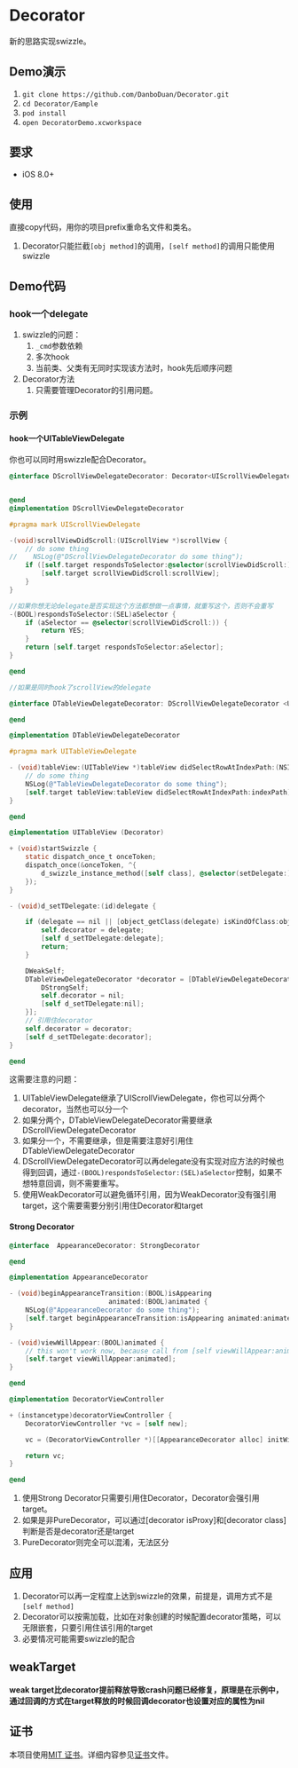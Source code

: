 # Decorator

新的思路实现swizzle。

## Demo演示

1. `git clone https://github.com/DanboDuan/Decorator.git`
2. `cd Decorator/Eample`
3. `pod install`
4. `open DecoratorDemo.xcworkspace`

## 要求

* iOS 8.0+

## 使用

直接copy代码，用你的项目prefix重命名文件和类名。

1. Decorator只能拦截`[obj method]`的调用，`[self method]`的调用只能使用swizzle

## Demo代码

### hook一个delegate

1. swizzle的问题：
	1. `_cmd`参数依赖
	2. 多次hook 
	3. 当前类、父类有无同时实现该方法时，hook先后顺序问题
2. Decorator方法
	1. 只需要管理Decorator的引用问题。

### 示例

#### hook一个UITableViewDelegate
你也可以同时用swizzle配合Decorator。

```Objective-C
@interface DScrollViewDelegateDecorator: Decorator<UIScrollViewDelegate>


@end
@implementation DScrollViewDelegateDecorator

#pragma mark UIScrollViewDelegate

-(void)scrollViewDidScroll:(UIScrollView *)scrollView {
    // do some thing
//    NSLog(@"DScrollViewDelegateDecorator do some thing");
    if ([self.target respondsToSelector:@selector(scrollViewDidScroll:)]) {
        [self.target scrollViewDidScroll:scrollView];
    }
}

//如果你想无论delegate是否实现这个方法都想做一点事情，就重写这个，否则不会重写
-(BOOL)respondsToSelector:(SEL)aSelector {
    if (aSelector == @selector(scrollViewDidScroll:)) {
        return YES;
    }
    return [self.target respondsToSelector:aSelector];
}

@end

//如果是同时hook了scrollView的delegate

@interface DTableViewDelegateDecorator: DScrollViewDelegateDecorator <UITableViewDelegate>

@end

@implementation DTableViewDelegateDecorator

#pragma mark UITableViewDelegate

- (void)tableView:(UITableView *)tableView didSelectRowAtIndexPath:(NSIndexPath *)indexPath {
    // do some thing
    NSLog(@"TableViewDelegateDecorator do some thing");
    [self.target tableView:tableView didSelectRowAtIndexPath:indexPath];
}

@end

@implementation UITableView (Decorator)

+ (void)startSwizzle {
    static dispatch_once_t onceToken;
    dispatch_once(&onceToken, ^{
        d_swizzle_instance_method([self class], @selector(setDelegate:), @selector(d_setTDelegate:));
    });
}

- (void)d_setTDelegate:(id)delegate {

    if (delegate == nil || [object_getClass(delegate) isKindOfClass:object_getClass([DTableViewDelegateDecorator class])] ) {
        self.decorator = delegate;
        [self d_setTDelegate:delegate];
        return;
    }

    DWeakSelf;
    DTableViewDelegateDecorator *decorator = [DTableViewDelegateDecorator weakDecoratorWithTarget:delegate notifyBlock:^{
        DStrongSelf;
        self.decorator = nil;
        [self d_setTDelegate:nil];
    }];
    // 引用住decorator
    self.decorator = decorator;
    [self d_setTDelegate:decorator];
}

@end

```

这需要注意的问题：

1. UITableViewDelegate继承了UIScrollViewDelegate，你也可以分两个decorator，当然也可以分一个
2. 如果分两个，DTableViewDelegateDecorator需要继承DScrollViewDelegateDecorator
3. 如果分一个，不需要继承，但是需要注意好引用住DTableViewDelegateDecorator
4. DScrollViewDelegateDecorator可以再delegate没有实现对应方法的时候也得到回调，通过`-(BOOL)respondsToSelector:(SEL)aSelector`控制，如果不想特意回调，则不需要重写。
5. 使用WeakDecorator可以避免循环引用，因为WeakDecorator没有强引用target，这个需要需要分别引用住Decorator和target

#### Strong Decorator

```Objective-C
@interface  AppearanceDecorator: StrongDecorator

@end

@implementation AppearanceDecorator

- (void)beginAppearanceTransition:(BOOL)isAppearing
                         animated:(BOOL)animated {
    NSLog(@"AppearanceDecorator do some thing");
    [self.target beginAppearanceTransition:isAppearing animated:animated];
}

- (void)viewWillAppear:(BOOL)animated {
    // this won't work now, because call from [self viewWillAppear:animated]
    [self.target viewWillAppear:animated];
}

@end

@implementation DecoratorViewController

+ (instancetype)decoratorViewController {
    DecoratorViewController *vc = [self new];

    vc = (DecoratorViewController *)[[AppearanceDecorator alloc] initWithTarget:vc];

    return vc;
}

@end

```

1. 使用Strong Decorator只需要引用住Decorator，Decorator会强引用target。
2. 如果是非PureDecorator，可以通过[decorator isProxy]和[decorator class]判断是否是decorator还是target
3. PureDecorator则完全可以混淆，无法区分

## 应用

1. Decorator可以再一定程度上达到swizzle的效果，前提是，调用方式不是`[self method]`
2. Decorator可以按需加载，比如在对象创建的时候配置decorator策略，可以无限嵌套，只要引用住该引用的target
3. 必要情况可能需要swizzle的配合

## weakTarget

**weak target比decorator提前释放导致crash问题已经修复，原理是在示例中，通过回调的方式在target释放的时候回调decorator也设置对应的属性为nil**

## 证书

本项目使用[MIT 证书](LICENSE)。详细内容参见[证书](LICENSE)文件。

